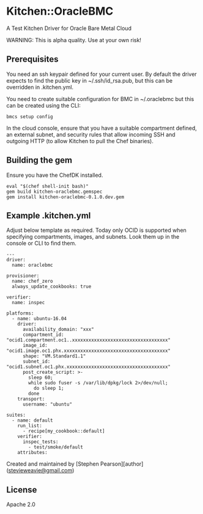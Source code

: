 # Kitchen::OracleBMC

A Test Kitchen Driver for Oracle Bare Metal Cloud

WARNING: This is alpha quality.  Use at your own risk!

## Prerequisites

You need an ssh keypair defined for your current user.  By default the driver
expects to find the public key in ~/.ssh/id_rsa.pub, but this can be
overridden in .kitchen.yml.

You need to create suitable configuration for BMC in ~/.oraclebmc but this
can be created using the CLI:
```
bmcs setup config
```

In the cloud console, ensure that you have a suitable compartment defined,
an external subnet, and security rules that allow incoming SSH and outgoing
HTTP (to allow Kitchen to pull the Chef binaries).

## Building the gem

Ensure you have the ChefDK installed.

```
eval "$(chef shell-init bash)"
gem build kitchen-oraclebmc.gemspec
gem install kitchen-oraclebmc-0.1.0.dev.gem
```

## Example .kitchen.yml

Adjust below template as required.  Today only OCID is supported
when specifying compartments, images, and subnets.  Look them up
in the console or CLI to find them.

```
---
driver:
  name: oraclebmc

provisioner:
  name: chef_zero
  always_update_cookbooks: true

verifier:
  name: inspec

platforms:
  - name: ubuntu-16.04
    driver:
      availability_domain: "xxx"
      compartment_id: "ocid1.compartment.oc1..xxxxxxxxxxxxxxxxxxxxxxxxxxxxxxxxxxx"
      image_id: "ocid1.image.oc1.phx.xxxxxxxxxxxxxxxxxxxxxxxxxxxxxxxxxxxxxx"
      shape: "VM.Standard1.1"
      subnet_id: "ocid1.subnet.oc1.phx.xxxxxxxxxxxxxxxxxxxxxxxxxxxxxxxxxxxxx"
      post_create_script: >-
        sleep 60;
        while sudo fuser -s /var/lib/dpkg/lock 2>/dev/null;
          do sleep 1;
        done
    transport:
      username: "ubuntu"

suites:
  - name: default
    run_list:
      - recipe[my_cookbook::default]
    verifier:
      inspec_tests:
        - test/smoke/default
    attributes:
```

Created and maintained by [Stephen Pearson][author] (<stevieweavie@gmail.com>)

## License

Apache 2.0
